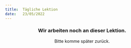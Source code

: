```yaml
---
title:  Tägliche Lektion
date:   23/05/2022
---
```


### <center>Wir arbeiten noch an dieser Lektion.</center>
<center>Bitte komme später zurück.</center>
